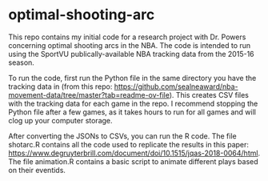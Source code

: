 # optimal-shooting-arc

This repo contains my initial code for a research project with Dr. Powers concerning optimal shooting arcs in the NBA. The code is intended to run using the SportVU publically-available NBA tracking data from the 2015-16 season.

To run the code, first run the Python file in the same directory you have the tracking data in (from this repo: https://github.com/sealneaward/nba-movement-data/tree/master?tab=readme-ov-file). This creates CSV files with the tracking data for each game in the repo. I recommend stopping the Python file after a few games, as it takes hours to run for all games and will clog up your computer storage. 

After converting the JSONs to CSVs, you can run the R code. The file shotarc.R contains all the code used to replicate the results in this paper: https://www.degruyterbrill.com/document/doi/10.1515/jqas-2018-0064/html. The file animation.R contains a basic script to animate different plays based on their eventids. 
